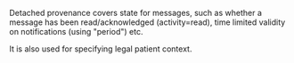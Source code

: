 Detached provenance covers state for messages, such as whether a message has been read/acknowledged (activity=read), time limited validity on notifications (using "period") etc.

It is also used for specifying legal patient context.
